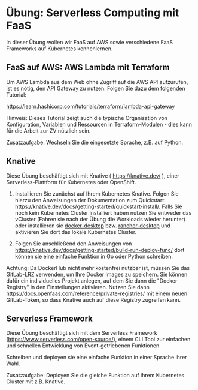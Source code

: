 # Übung: Serverless Computing mit FaaS

In dieser Übung wollen wir FaaS auf AWS sowie verschiedene FaaS Frameworks auf Kubernetes kennenlernen.

## FaaS auf AWS: AWS Lambda mit Terraform

Um AWS Lambda aus dem Web ohne Zugriff auf die AWS API aufzurufen, ist es nötig, den API Gateway
zu nutzen. Folgen Sie dazu dem folgenden Tutorial:

https://learn.hashicorp.com/tutorials/terraform/lambda-api-gateway

Hinweis: Dieses Tutorial zeigt auch die typische Organisation von Konfiguration, Variablen und Ressourcen in
Terraform-Modulen - dies kann für die Arbeit zur ZV nützlich sein.

Zusatzaufgabe: Wechseln Sie die eingesetzte Sprache, z.B. auf Python.

## Knative

Diese Übung beschäftigt sich mit Knative ( https://knative.dev/ ), einer Serverless-Plattform
für Kubernetes oder OpenShift.

1. Installieren Sie zunächst auf Ihrem Kubernetes Knative. Folgen Sie hierzu den Anweisungen der
   Dokumentation zum Quickstart: https://knative.dev/docs/getting-started/quickstart-install/. Falls Sie noch kein
   Kubernetes Cluster installiert haben nutzen Sie entweder das vCluster (Fahren sie nach der Übung die Workloads wieder
   herunter) oder installieren sie [docker-desktop](https://www.docker.com/products/docker-desktop/)
   bzw. [rancher-desktop](https://rancherdesktop.io/) und aktivieren Sie dort das lokale Kubernetes Cluster.

2. Folgen Sie anschließend den Anweisungen von https://knative.dev/docs/getting-started/build-run-deploy-func/
   dort können sie eine einfache Funktion in Go oder Python schreiben.

Achtung:
Da DockerHub nicht mehr kostenfrei nutzbar ist, müssen Sie das GitLab-LRZ verwenden, um Ihre Docker Images zu speichern.
Sie können dafür ein individuelles Projekt anlegen, auf dem Sie dann die "Docker Registry" in den Einstellungen
aktivieren.
Nutzen Sie dann https://docs.openfaas.com/reference/private-registries/ mit einem neuen GitLab-Token, so dass Knative
auch auf diese Registry zugreifen kann.

## Serverless Framework

Diese Übung beschäftigt sich mit dem Serverless Framework (https://www.serverless.com/open-source/),
einem CLI Tool zur einfachen und schnellen Entwicklung von Event-getriebenen Funktionen.

Schreiben und deployen sie eine einfache Funktion in einer Sprache ihrer Wahl.

Zusatzaufgabe: Deployen Sie die gleiche Funktion auf ihrem Kubernetes Cluster mit z.B. Knative.
